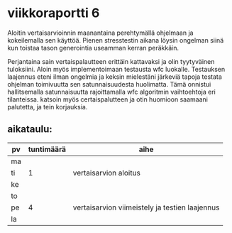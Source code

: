 # viikkoraportti 6

Aloitin vertaisarvioinnin maanantaina perehtymällä ohjelmaan ja kokeilemalla sen käyttöä.
Pienen stresstestin aikana löysin ongelman siinä kun toistaa tason generointia useamman kerran peräkkäin.

Perjantaina sain vertaispalautteen erittäin kattavaksi ja olin tyytyväinen tuloksiini. Aloin myös implementoimaan testausta wfc luokalle.
Testauksen laajennus eteni ilman ongelmia ja keksin mielestäni järkeviä tapoja testata ohjelman toimivuutta sen satunnaisuudesta huolimatta.
Tämä onnistui hallitsemalla satunnaisuutta rajoittamalla wfc algoritmin vaihtoehtoja eri tilanteissa.
katsoin myös certaispalutteen ja otin huomioon saamaani palutetta, ja tein korjauksia.

## aikataulu:
| pv  | tuntimäärä | aihe                                           |
| --- | ---------- | ---------------------------------------------- |
| ma  |            |                                                |
| ti  | 1          | vertaisarvion aloitus                          |
| ke  |            |                                                |
| to  |            |                                                |
| pe  | 4          | vertaisarvion viimeistely ja testien laajennus |
| la  |            |                                                |